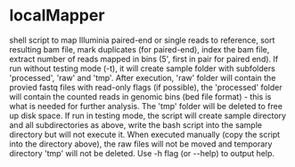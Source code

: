 # localMapper
shell script to map Illuminia paired-end or single reads to reference, sort resulting bam file, mark duplicates (for paired-end), index the bam file, extract number of reads mapped in bins (5', first in pair for paired end).
If run without testing mode (-t), it will create sample folder with subfolders 'processed', 'raw' and 'tmp'. After execution, 'raw' folder will contain the provied fastq files with read-only flags (if possible), the 'processed' folder will contain the counted reads in genomic bins (bed file format) - this is what is needed for further analysis. The 'tmp' folder will be deleted to free up disk space.
If run in testing mode, the script will create sample directory and all subdirectories as above, write the bash script into the sample directory but will not execute it. When executed manually (copy the script into the directory above), the raw files will not be moved and temporary directory 'tmp' will not be deleted.
Use -h flag (or --help) to output help.
